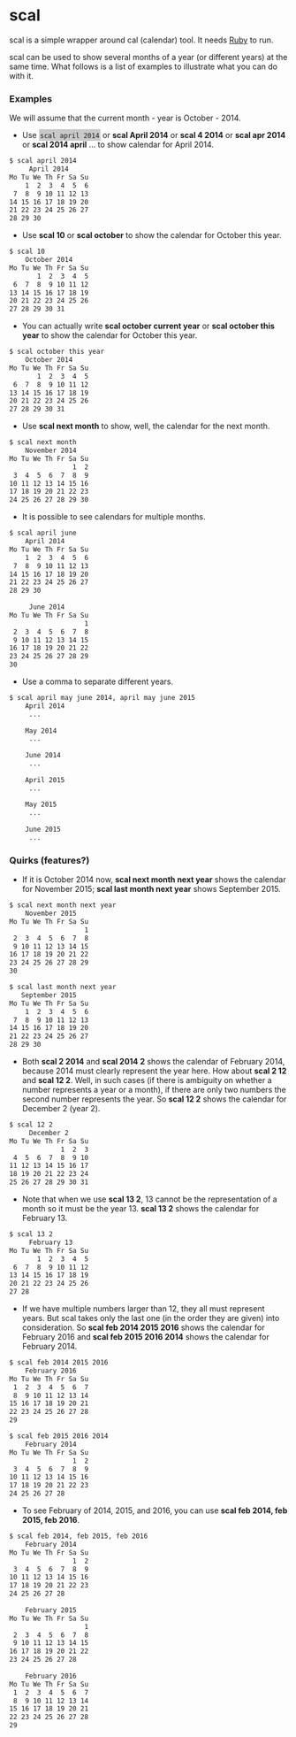 scal
====

scal is a simple wrapper around cal (calendar) tool. It needs [Ruby](https://www.ruby-lang.org) to run. 

scal can be used to show several months of a year (or different years) at the same time. What follows is a list of examples to illustrate what you can do with it. 

### Examples

We will assume that the current month - year is October - 2014. 

* Use <span style="background-color:rgb(200, 200, 200); padding: 2px">`scal april 2014`</span> or **scal April 2014** or **scal 4 2014** or **scal apr 2014** or **scal 2014 april** ... to show calendar for April 2014.

```sh
$ scal april 2014
     April 2014     
Mo Tu We Th Fr Sa Su
    1  2  3  4  5  6 
 7  8  9 10 11 12 13 
14 15 16 17 18 19 20 
21 22 23 24 25 26 27 
28 29 30             

```

* Use **scal 10**  or **scal october** to show the calendar for October this year. 

```sh
$ scal 10
    October 2014    
Mo Tu We Th Fr Sa Su
       1  2  3  4  5 
 6  7  8  9 10 11 12 
13 14 15 16 17 18 19 
20 21 22 23 24 25 26 
27 28 29 30 31       

```

* You can actually write **scal october current year** or **scal october this year** to show the calendar for October this year.
 
```sh
$ scal october this year
    October 2014    
Mo Tu We Th Fr Sa Su
       1  2  3  4  5 
 6  7  8  9 10 11 12 
13 14 15 16 17 18 19 
20 21 22 23 24 25 26 
27 28 29 30 31       

```

* Use **scal next month** to show, well, the calendar for the next month. 

```sh
$ scal next month
    November 2014   
Mo Tu We Th Fr Sa Su
                1  2 
 3  4  5  6  7  8  9 
10 11 12 13 14 15 16 
17 18 19 20 21 22 23 
24 25 26 27 28 29 30 

```

* It is possible to see calendars for multiple months.   

```sh
$ scal april june
    April 2014     
Mo Tu We Th Fr Sa Su
    1  2  3  4  5  6 
 7  8  9 10 11 12 13 
14 15 16 17 18 19 20 
21 22 23 24 25 26 27 
28 29 30             
                     
     June 2014     
Mo Tu We Th Fr Sa Su
                   1 
 2  3  4  5  6  7  8 
 9 10 11 12 13 14 15 
16 17 18 19 20 21 22 
23 24 25 26 27 28 29 
30                   


```

* Use a comma to separate different years.  

```sh
$ scal april may june 2014, april may june 2015
    April 2014
     ...
     
    May 2014
     ...
     
    June 2014
     ...
     
    April 2015
     ...
     
    May 2015
     ...
     
    June 2015
     ...
```

### Quirks (features?)

* If it is October 2014 now, **scal next month next year** shows the calendar for November 2015; **scal last month next year** shows September 2015. 

```sh
$ scal next month next year
    November 2015   
Mo Tu We Th Fr Sa Su
                   1 
 2  3  4  5  6  7  8 
 9 10 11 12 13 14 15 
16 17 18 19 20 21 22 
23 24 25 26 27 28 29 
30
```

```sh
$ scal last month next year
   September 2015   
Mo Tu We Th Fr Sa Su
    1  2  3  4  5  6 
 7  8  9 10 11 12 13 
14 15 16 17 18 19 20 
21 22 23 24 25 26 27 
28 29 30     

```

* Both **scal 2 2014** and **scal 2014 2** shows the calendar of February 2014, because 2014 must clearly represent the year here. How about **scal 2 12** and **scal 12 2**.  Well, in such cases (if there is ambiguity on whether a number represents a year or a month), if there are only two numbers the second number represents the year. So **scal 12 2** shows the calendar for December 2 (year 2). 

```sh
$ scal 12 2
     December 2     
Mo Tu We Th Fr Sa Su
             1  2  3 
 4  5  6  7  8  9 10 
11 12 13 14 15 16 17 
18 19 20 21 22 23 24 
25 26 27 28 29 30 31
```

* Note that when we use **scal 13 2**, 13 cannot be the representation of a month so it must be the year 13. **scal 13 2** shows the calendar for February 13. 

```sh
$ scal 13 2
     February 13    
Mo Tu We Th Fr Sa Su
       1  2  3  4  5 
 6  7  8  9 10 11 12 
13 14 15 16 17 18 19 
20 21 22 23 24 25 26 
27 28
```

* If we have multiple numbers larger than 12, they all must represent years. But scal takes only the last one (in the order they are given) into consideration. So **scal feb 2014 2015 2016** shows the calendar for February 2016 and **scal feb 2015 2016 2014** shows the calendar for February 2014.

```sh
$ scal feb 2014 2015 2016
    February 2016   
Mo Tu We Th Fr Sa Su
 1  2  3  4  5  6  7 
 8  9 10 11 12 13 14 
15 16 17 18 19 20 21 
22 23 24 25 26 27 28 
29
```

```sh
$ scal feb 2015 2016 2014
    February 2014   
Mo Tu We Th Fr Sa Su
                1  2 
 3  4  5  6  7  8  9 
10 11 12 13 14 15 16 
17 18 19 20 21 22 23 
24 25 26 27 28
```

* To see February of 2014, 2015, and 2016, you can use **scal feb 2014, feb 2015, feb 2016**. 

```sh
$ scal feb 2014, feb 2015, feb 2016
    February 2014   
Mo Tu We Th Fr Sa Su
                1  2 
 3  4  5  6  7  8  9 
10 11 12 13 14 15 16 
17 18 19 20 21 22 23 
24 25 26 27 28       
                     
    February 2015   
Mo Tu We Th Fr Sa Su
                   1 
 2  3  4  5  6  7  8 
 9 10 11 12 13 14 15 
16 17 18 19 20 21 22 
23 24 25 26 27 28    
                     
    February 2016   
Mo Tu We Th Fr Sa Su
 1  2  3  4  5  6  7 
 8  9 10 11 12 13 14 
15 16 17 18 19 20 21 
22 23 24 25 26 27 28 
29

```
